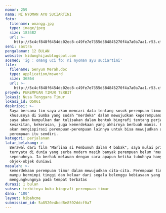 ```yaml
---
nomor: 259
nama: NI NYOMAN AYU SUCIARTINI
foto:
  filename: omangg.jpg
  type: image/jpeg
  size: 183482
  url: >-
    http://5c4cf848f6454dc02ec8-c49fe7e7355d384845270f4a7a0a7aa1.r53.cf2.rackcdn.com/c86cb077-2136-4d8b-98c6-5a3be4e2e578/omangg.jpg
seni: sastra
pengalaman: 12 BULAN
website: kidunghijaublogspot.com
sosmed: 'ig : omang uci fb: ni nyoman ayu suciartini'
file:
  filename: Senyum Merah.doc
  type: application/msword
  size: 36864
  url: >-
    http://5c4cf848f6454dc02ec8-c49fe7e7355d384845270f4a7a0a7aa1.r53.cf2.rackcdn.com/9cdb0ea9-99f6-4b55-a924-2cca9cdbce66/Senyum%20Merah.doc
proyek: PEREMPUAN TIMUR TERBIT
lokasi: Nusa Tenggara Timur
lokasi_id: Q5061
deskripsi: >-
  Saya bersama tim saya akan mencari data tentang sosok perempuan timur,
  khususnya di Sumba yang sudah "merdeka" dalam mewujudkan keperempuanannya.
  saya akan kumpulkan dan tulisakan dalam bentuk biografi tentang perjalanan,
  kesakitan, kekerasan, juga kemerdekaan yang akhirnya berbuah manis. Cerita ini
  akan mengispirasi perempuan-perempuan lainnya untuk bisa mewujudkan arti
  perempuan itu sendiri.
kategori: perjalanan
latar_belakang: >-
  Berawal dari film "Marlina si Pembunuh dalam 4 babak", saya mulai priohatin
  ternyata di dunia yang serba modern masih banyak perempuan belum "merdeka"
  sepenuhnya. Ia berhak melawan dengan cara apapun ketika tubuhnya hanya jadi
  objek-objek duniawi
masalah: >-
  kemerdekaan perempuan timur dalam mewujudkan cita-cita. Perempuan timur harus
  mampu bermimpi tinggi dan keluar dari segala belenggu kebiasaan yang sengaja
  mengungkungnya pada tempat terbatas 
durasi: 1 bulan
sukses: terbitnya buku biografi perempuan timur
dana: '100'
layout: hibahcme
submission_id: 5a8520e4bcd8e8592ddcf0a7
---
```

